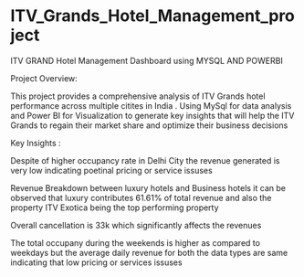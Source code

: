 # ITV_Grands_Hotel_Management_project
ITV GRAND  Hotel Management Dashboard using MYSQL AND POWERBI 

Project Overview:

This project provides a comprehensive analysis of ITV Grands hotel performance across
multiple citites in India . Using MySql for data analysis and Power BI for Visualization to
generate key insights that will help the ITV Grands to regain their market share and 
optimize their business decisions

Key Insights :

Despite of higher occupancy rate in Delhi City the revenue generated is very low indicating poetinal pricing or service issuses

Revenue Breakdown between luxury hotels and Business hotels it can be observed that luxury contributes 61.61% of total revenue
and also the property ITV Exotica being the top performing property

Overall cancellation is 33k which significantly affects the revenues

The  total occupany during the weekends is higher as compared to weekdays but the average daily revenue for both the data types are same 
indicating that low pricing or services issuses


